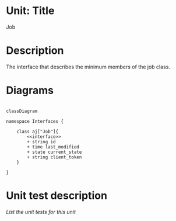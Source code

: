 
# Unit: Title

Job

# Description

The interface that describes the minimum members of the job class.

# Diagrams


```mermaid

classDiagram

namespace Interfaces {

    class aj["Job"]{
        <<interface>>
        + string id
        + time last_modified
        + state current_state
        + string client_token
    }

}

```

# Unit test description

_List the unit tests for this unit_
